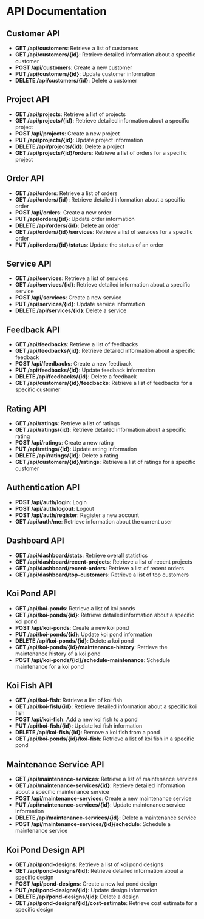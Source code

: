 # API Documentation

## Customer API
- **GET /api/customers**: Retrieve a list of customers
- **GET /api/customers/{id}**: Retrieve detailed information about a specific customer
- **POST /api/customers**: Create a new customer
- **PUT /api/customers/{id}**: Update customer information
- **DELETE /api/customers/{id}**: Delete a customer

## Project API
- **GET /api/projects**: Retrieve a list of projects
- **GET /api/projects/{id}**: Retrieve detailed information about a specific project
- **POST /api/projects**: Create a new project
- **PUT /api/projects/{id}**: Update project information
- **DELETE /api/projects/{id}**: Delete a project
- **GET /api/projects/{id}/orders**: Retrieve a list of orders for a specific project

## Order API
- **GET /api/orders**: Retrieve a list of orders
- **GET /api/orders/{id}**: Retrieve detailed information about a specific order
- **POST /api/orders**: Create a new order
- **PUT /api/orders/{id}**: Update order information
- **DELETE /api/orders/{id}**: Delete an order
- **GET /api/orders/{id}/services**: Retrieve a list of services for a specific order
- **PUT /api/orders/{id}/status**: Update the status of an order

## Service API
- **GET /api/services**: Retrieve a list of services
- **GET /api/services/{id}**: Retrieve detailed information about a specific service
- **POST /api/services**: Create a new service
- **PUT /api/services/{id}**: Update service information
- **DELETE /api/services/{id}**: Delete a service

## Feedback API
- **GET /api/feedbacks**: Retrieve a list of feedbacks
- **GET /api/feedbacks/{id}**: Retrieve detailed information about a specific feedback
- **POST /api/feedbacks**: Create a new feedback
- **PUT /api/feedbacks/{id}**: Update feedback information
- **DELETE /api/feedbacks/{id}**: Delete a feedback
- **GET /api/customers/{id}/feedbacks**: Retrieve a list of feedbacks for a specific customer

## Rating API
- **GET /api/ratings**: Retrieve a list of ratings
- **GET /api/ratings/{id}**: Retrieve detailed information about a specific rating
- **POST /api/ratings**: Create a new rating
- **PUT /api/ratings/{id}**: Update rating information
- **DELETE /api/ratings/{id}**: Delete a rating
- **GET /api/customers/{id}/ratings**: Retrieve a list of ratings for a specific customer

## Authentication API
- **POST /api/auth/login**: Login
- **POST /api/auth/logout**: Logout
- **POST /api/auth/register**: Register a new account
- **GET /api/auth/me**: Retrieve information about the current user

## Dashboard API
- **GET /api/dashboard/stats**: Retrieve overall statistics
- **GET /api/dashboard/recent-projects**: Retrieve a list of recent projects
- **GET /api/dashboard/recent-orders**: Retrieve a list of recent orders
- **GET /api/dashboard/top-customers**: Retrieve a list of top customers

## Koi Pond API
- **GET /api/koi-ponds**: Retrieve a list of koi ponds
- **GET /api/koi-ponds/{id}**: Retrieve detailed information about a specific koi pond
- **POST /api/koi-ponds**: Create a new koi pond
- **PUT /api/koi-ponds/{id}**: Update koi pond information
- **DELETE /api/koi-ponds/{id}**: Delete a koi pond
- **GET /api/koi-ponds/{id}/maintenance-history**: Retrieve the maintenance history of a koi pond
- **POST /api/koi-ponds/{id}/schedule-maintenance**: Schedule maintenance for a koi pond

## Koi Fish API
- **GET /api/koi-fish**: Retrieve a list of koi fish
- **GET /api/koi-fish/{id}**: Retrieve detailed information about a specific koi fish
- **POST /api/koi-fish**: Add a new koi fish to a pond
- **PUT /api/koi-fish/{id}**: Update koi fish information
- **DELETE /api/koi-fish/{id}**: Remove a koi fish from a pond
- **GET /api/koi-ponds/{id}/koi-fish**: Retrieve a list of koi fish in a specific pond

## Maintenance Service API
- **GET /api/maintenance-services**: Retrieve a list of maintenance services
- **GET /api/maintenance-services/{id}**: Retrieve detailed information about a specific maintenance service
- **POST /api/maintenance-services**: Create a new maintenance service
- **PUT /api/maintenance-services/{id}**: Update maintenance service information
- **DELETE /api/maintenance-services/{id}**: Delete a maintenance service
- **POST /api/maintenance-services/{id}/schedule**: Schedule a maintenance service

## Koi Pond Design API
- **GET /api/pond-designs**: Retrieve a list of koi pond designs
- **GET /api/pond-designs/{id}**: Retrieve detailed information about a specific design
- **POST /api/pond-designs**: Create a new koi pond design
- **PUT /api/pond-designs/{id}**: Update design information
- **DELETE /api/pond-designs/{id}**: Delete a design
- **GET /api/pond-designs/{id}/cost-estimate**: Retrieve cost estimate for a specific design
